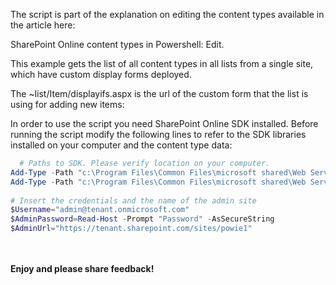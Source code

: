 The script is part of the explanation on editing the content types available in the article here:

SharePoint Online content types in Powershell: Edit.

This example gets the list of all content types in all lists from a single site, which have custom display forms deployed. 

 

The ~list/Item/displayifs.aspx is the url of the custom form that the list is using for adding new items:

 

 

 

In order to use the script you need SharePoint Online SDK installed. Before running the script modify the following lines to refer to the SDK libraries installed on your computer and the content type data:

 

```PowerShell
  # Paths to SDK. Please verify location on your computer. 
Add-Type -Path "c:\Program Files\Common Files\microsoft shared\Web Server Extensions\15\ISAPI\Microsoft.SharePoint.Client.dll"  
Add-Type -Path "c:\Program Files\Common Files\microsoft shared\Web Server Extensions\15\ISAPI\Microsoft.SharePoint.Client.Runtime.dll"  
 
# Insert the credentials and the name of the admin site 
$Username="admin@tenant.onmicrosoft.com" 
$AdminPassword=Read-Host -Prompt "Password" -AsSecureString 
$AdminUrl="https://tenant.sharepoint.com/sites/powie1"
``` 


<br/><br/>
<b>Enjoy and please share feedback!</b>